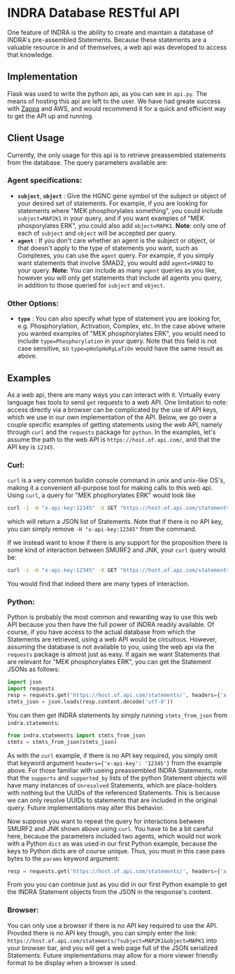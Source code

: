 # INDRA Database RESTful API

One feature of INDRA is the ability to create and maintain a database of INDRA's pre-assembled Statements. Because these statements are a valuable resource in and of themselves, a web api was developed to access that knowledge.

## Implementation

Flask was used to write the python api, as you can see in `api.py`. The means of hosting this api are left to the user. We have had greate success with [Zappa](https://github.com/Miserlou/Zappa) and AWS, and would recommend it for a quick and efficient way to get the API up and running.

## Client Usage

Currently, the only usage for this api is to retrieve preassembled statements from the database. The query parameters available are:

### Agent specifications:
- **`subject`**, **`object`** : Give the HGNC gene symbol of the subject or object of your desired set of statements. For example, if you are looking for statements where "MEK phosphorylates something", you could include `subject=MAP2K1` in your query, and if you want examples of "MEK phosporylates ERK", you could also add `object=MAPK1`. **Note**: only one of each of `subject` and `object` will be accepted per query.
- **`agent`** : If you don't care whether an agent is the subject or object, or that doesn't apply to the type of statements you want, such as Complexes, you can use the `agent` query. For example, if you simply want statements that involve SMAD2, you would add `agent=SMAD2` to your query. **Note**: You can include as many `agent` queries as you like, however you will only get statements that include all agents you query, in addition to those queried for `subject` and `object`.

### Other Options:
- **`type`** : You can also specify what type of statement you are looking for, e.g. Phosphorylation, Activation, Complex, etc. In the case above where you wanted examples of "MEK phosphorylates ERK", you would need to include `type=Phosphorylation` in your query. Note that this field is not case sensitive, so `type=pHoSpHoRyLaTiOn` would have the same result as above.

## Examples

As a web api, there are many ways you can interact with it. Virtually every language has tools to send `get` requests to a web API. One limitation to note: access directly via a browser can be complicated by the use of API keys, which we use in our own implementation of the API. Below, we go over a couple specific examples of getting statements using the web API, namely through `curl` and the `requests` package for `python`. In the examples, let's assume the path to the web API is `https://host.of.api.com/`, and that the API key is `12345`.

### Curl:
`curl` is a very common buildin console command in unix and unix-like OS's, making it a convenient all-purpose tool for making calls to this web api. Using `curl`, a query for "MEK phophorylates ERK" would look like
```bash
curl -i -H "x-api-key:12345" -X GET "https://host.of.api.com/statements/?subject=MAP2K1&object=MAPK1&type=phosphorylation"
```
which will return a JSON list of Statements. Note that if there is no API key, you can simply remove `-H "x-api-key:12345"` from the command.

If we instead want to know if there is any support for the proposition there is some kind of interaction between SMURF2 and JNK, your `curl` query would be:
```bash
curl -i -H "x-api-key:12345" -X GET "https://host.of.api.com/statements/?agent=SMURF2&agent=JNK"
```
You would find that indeed there are many types of interaction.

### Python:
Python is probably the most common and rewarding way to use this web API because you then have the full power of INDRA readily available. Of course, if you have access to the actual database from which the Statements are retrieved, using a web API would be circuitous. However, assuming the database is not available to you, using the web api via the `requests` package is almost just as easy. If again we want Statements that are relevant for "MEK phosphorylates ERK", you can get the Statement JSONs as follows:
```python
import json
import requests
resp = requests.get('https://host.of.api.com/statements/', headers={'x-api-key': '12345'}, params={'subject': 'MAP2K1', 'object': 'MAPK1', 'type': 'phosphorylation'})
stmts_json = json.loads(resp.content.decode('utf-8'))
```
You can then get INDRA statements by simply running `stmts_from_json` from `indra.statements`:
```python
from indra.statements import stmts_from_json
stmts = stmts_from_json(stmts_json)
```
As with the `curl` example, if there is no API key required, you simply omit that keyword argument `headers={'x-api-key': '12345'}` from the example above. For those familiar with useing preassembled INDRA Statements, note that the `supports` and `supported_by` lists of the python Statement objects will have many instances of `Unresolved` Statements, which are place-holders with nothing but the UUIDs of the referenced Statements. This is because we can only resolve UUIDs to statements that are included in the original query. Future implementations may alter this behavior.

Now suppose you want to repeat the query for interactions between SMURF2 and JNK shown above using `curl`. You have to be a bit careful here, because the parameters included two agents, which would not work with a Python `dict` as was used in our first Python example, because the keys to Python dicts are of course unique. Thus, you must in this case pass bytes to the `params` keyword argument:
```python
resp = requests.get('https://host.of.api.com/statements/', headers={'x-api-key': '12345'}, params=u'agent=JNK&agent=SMURF2')
```
From you you can continue just as you did in our first Python example to get the INDRA Statement objects from the JSON in the response's content.

### Browser:
You can only use a browser if there is no API key required to use the API. Provded there is no API key though, you can simply enter the link: `https://host.of.api.com/statements/?subject=MAP2K1&object=MAPK1` into your browser bar, and you will get a web page full of the JSON serialized Statements. Future implementations may allow for a more viewer friendly format to be display when a browser is used.
